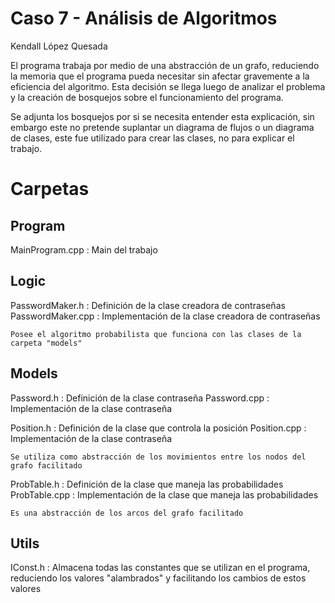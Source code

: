 # Caso 7 - Análisis de Algoritmos

Kendall López Quesada

El programa trabaja por medio de una abstracción de un grafo, reduciendo la memoria que el programa pueda necesitar sin afectar gravemente a la eficiencia del algoritmo. Esta decisión se llega luego de analizar el problema y la creación de bosquejos sobre el funcionamiento del programa.

Se adjunta los bosquejos por si se necesita entender esta explicación, sin embargo este no pretende suplantar un diagrama de flujos o un diagrama de clases, este fue utilizado para crear las clases, no para explicar el trabajo.

# Carpetas

## Program

MainProgram.cpp : Main del trabajo

## Logic

PasswordMaker.h : Definición de la clase creadora de contraseñas
PasswordMaker.cpp : Implementación de la clase creadora de contraseñas

	Posee el algoritmo probabilista que funciona con las clases de la carpeta "models"

## Models

Password.h : Definición de la clase contraseña
Password.cpp : Implementación de la clase contraseña

Position.h : Definición de la clase que controla la posición
Position.cpp : Implementación de la clase contraseña

	Se utiliza como abstracción de los movimientos entre los nodos del grafo facilitado

ProbTable.h : Definición de la clase que maneja las probabilidades
ProbTable.cpp : Implementación de la clase que maneja las probabilidades

	Es una abstracción de los arcos del grafo facilitado
	
## Utils

IConst.h : Almacena todas las constantes que se utilizan en el programa, reduciendo los valores "alambrados" y facilitando los cambios de estos valores
